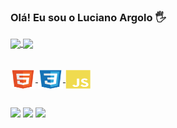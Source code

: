 ### Olá! Eu sou o Luciano Argolo 🖐️

<div>
  <a href="https://github.com/lucianoargolo">
  <img height="180em" align="center" src="https://github-readme-stats.vercel.app/api?username=lucianoargolo&show_icons=true&theme=dracula&include_all_commits=true&count_private=true"/>
  <img height="150em" align="center" src="https://github-readme-stats.vercel.app/api/top-langs/?username=lucianoargolo&layout=compact&langs_count=7&theme=dracula"/>
</div>
 
 <br/> 
  
 <div style="display: inline_block"><br>
   <img align="center" alt="Luciano-HTML" height="30" width="40" src="https://raw.githubusercontent.com/devicons/devicon/master/icons/html5/html5-original.svg">
   <img align="center" alt="Luciano-CSS" height="30" width="40" src="https://raw.githubusercontent.com/devicons/devicon/master/icons/css3/css3-original.svg">
   <img align="center" alt="Luciano-Js" height="30" width="40" src="https://raw.githubusercontent.com/devicons/devicon/master/icons/javascript/javascript-plain.svg">
</div>
  
 ##
  
 <div> 
   <a href="https://instagram.com/lucianoargolo1" target="_blank"><img src="https://img.shields.io/badge/-Instagram-%23E4405F?style=for-the-badge&logo=instagram&logoColor=white" target="_blank"></a>
   <a href="https://mail.google.com/mail/u/1/?ogbl#inbox"><img src="https://img.shields.io/badge/Gmail-D14836?style=for-the-badge&logo=gmail&logoColor=white" target="_blank"></a> 
   <a href="https://www.facebook.com/luciano.argolo.7/"> <img src="https://img.shields.io/badge/Facebook-1877F2?style=for-the-badge&logo=facebook&logoColor=white" target="_blank"> </a>
</div>
 
